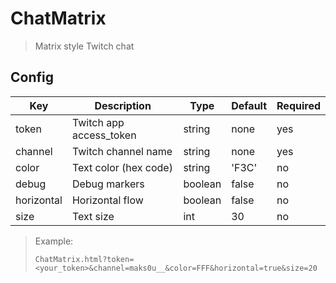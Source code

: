 # ChatMatrix

> Matrix style Twitch chat

## Config

| Key        | Description             | Type    | Default | Required |
| ---------- | ----------------------- | ------- | ------- | -------- |
| token      | Twitch app access_token | string  | none    | yes      |
| channel    | Twitch channel name     | string  | none    | yes      |
| color      | Text color (hex code)   | string  | 'F3C'   | no       |
| debug      | Debug markers           | boolean | false   | no       |
| horizontal | Horizontal flow         | boolean | false   | no       |
| size       | Text size               | int     | 30      | no       |

> Example:
>
> ```text
> ChatMatrix.html?token=<your_token>&channel=maks0u__&color=FFF&horizontal=true&size=20
> ```
